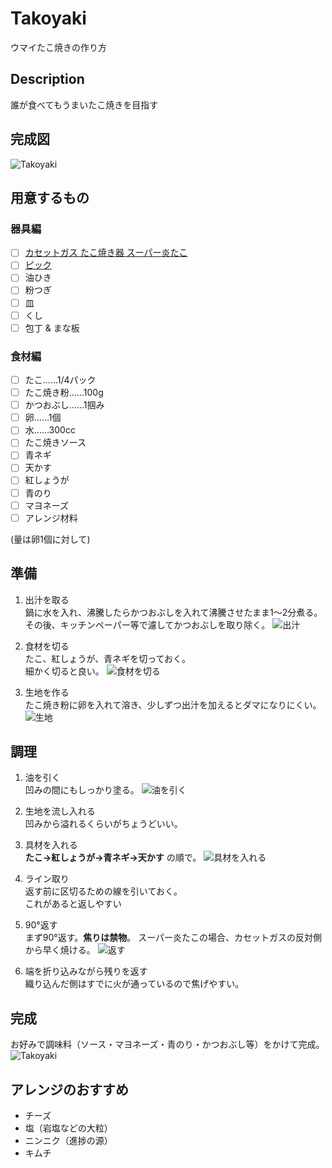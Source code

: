 # Takoyaki  
ウマイたこ焼きの作り方

## Description
誰が食べてもうまいたこ焼きを目指す

## 完成図
![Takoyaki](/img/takoyaki.jpg)

## 用意するもの
### 器具編
- [ ] [カセットガス たこ焼き器 スーパー炎たこ](http://amzn.to/2nZs5rk)
- [ ] [ピック](http://amzn.to/2omIh7X)
- [ ] 油ひき
- [ ] 粉つぎ
- [ ] 皿
- [ ] くし
- [ ] 包丁 & まな板

### 食材編
- [ ] たこ……1/4パック
- [ ] たこ焼き粉……100g
- [ ] かつおぶし……1掴み
- [ ] 卵……1個
- [ ] 水……300cc
- [ ] たこ焼きソース
- [ ] 青ネギ
- [ ] 天かす
- [ ] 紅しょうが
- [ ] 青のり
- [ ] マヨネーズ
- [ ] アレンジ材料  

(量は卵1個に対して)

## 準備
1. 出汁を取る  
鍋に水を入れ、沸騰したらかつおぶしを入れて沸騰させたまま1〜2分煮る。  
その後、キッチンペーパー等で濾してかつおぶしを取り除く。
![出汁](/img/dashi.jpg)

1. 食材を切る  
たこ、紅しょうが、青ネギを切っておく。  
細かく切ると良い。
![食材を切る](/img/cut.jpg)

1. 生地を作る  
たこ焼き粉に卵を入れて溶き、少しずつ出汁を加えるとダマになりにくい。
![生地](/img/dough.jpg)

## 調理
1. 油を引く  
凹みの間にもしっかり塗る。
![油を引く](/img/oil.jpg)

1. 生地を流し入れる  
凹みから溢れるくらいがちょうどいい。

1. 具材を入れる  
**たこ→紅しょうが→青ネギ→天かす** の順で。
![具材を入れる](/img/pour.jpg)

1. ライン取り  
返す前に区切るための線を引いておく。  
これがあると返しやすい

1. 90°返す  
まず90°返す。**焦りは禁物**。
スーパー炎たこの場合、カセットガスの反対側から早く焼ける。
![返す](/img/return.jpg)

1. 端を折り込みながら残りを返す  
織り込んだ側はすでに火が通っているので焦げやすい。

## 完成
お好みで調味料（ソース・マヨネーズ・青のり・かつおぶし等）をかけて完成。
![Takoyaki](/img/takoyaki.jpg)

## アレンジのおすすめ
- チーズ
- 塩（岩塩などの大粒）  
- ニンニク（進捗の源）
- キムチ
